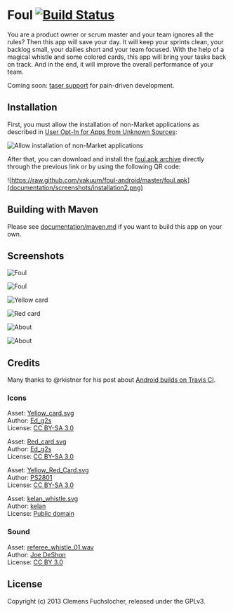 # Foul [![Build Status](https://api.travis-ci.org/vakuum/foul-android.png?branch=master)](https://travis-ci.org/vakuum/foul-android)

You are a product owner or scrum master and your team ignores all the rules? Then this app will save your day. It will keep your sprints clean, your backlog small, your dailies short and your team focused. With the help of a magical whistle and some colored cards, this app will bring your tasks back on track. And in the end, it will improve the overall performance of your team.

Coming soon: [taser support](https://en.wikipedia.org/wiki/Taser) for pain-driven development.

## Installation

First, you must allow the installation of non-Market applications as described in [User Opt-In for Apps from Unknown Sources](https://developer.android.com/distribute/open.html#unknown-sources):

![Allow installation of non-Market applications](documentation/screenshots/installation1.png)

After that, you can download and install the [foul.apk archive](https://raw.github.com/vakuum/foul-android/master/foul.apk) directly through the previous link or by using the following QR code:

![https://raw.github.com/vakuum/foul-android/master/foul.apk](documentation/screenshots/installation2.png)

## Building with Maven

Please see [documentation/maven.md](documentation/maven.md) if you want to build this app on your own.

## Screenshots

![Foul](documentation/screenshots/foul1.png)

![Foul](documentation/screenshots/foul2.png)

![Yellow card](documentation/screenshots/foul-yellow-card.png)

![Red card](documentation/screenshots/foul-red-card.png)

![About](documentation/screenshots/foul-about1.png)

![About](documentation/screenshots/foul-about2.png)

## Credits

Many thanks to @rkistner for his post about [Android builds on Travis CI](http://rkistner.github.com/android/2013/02/05/android-builds-on-travis-ci/).

### Icons

Asset: [Yellow_card.svg](https://commons.wikimedia.org/wiki/File:Yellow_card.svg)  
Author: [Ed_g2s](https://commons.wikimedia.org/wiki/User:Ed_g2s)  
License: [CC BY-SA 3.0](https://creativecommons.org/licenses/by-sa/3.0/)  

Asset: [Red_card.svg](https://commons.wikimedia.org/wiki/File:Red_card.svg)  
Author: [Ed_g2s](https://commons.wikimedia.org/wiki/User:Ed_g2s)  
License: [CC BY-SA 3.0](https://creativecommons.org/licenses/by-sa/3.0/)  

Asset: [Yellow_Red_Card.svg](https://commons.wikimedia.org/wiki/File:Yellow_Red_Card.svg)  
Author: [PS2801](https://commons.wikimedia.org/wiki/User:PS2801)  
License: [CC BY-SA 3.0](https://creativecommons.org/licenses/by-sa/3.0/)  

Asset: [kelan_whistle.svg](https://openclipart.org/detail/5370/whistle-by-kelan)  
Author: [kelan](https://openclipart.org/user-detail/kelan)  
License: [Public domain](https://en.wikipedia.org/wiki/Public_domain)  

### Sound

Asset: [referee_whistle_01.wav](http://www.freesound.org/people/joedeshon/sounds/78508/)  
Author: [Joe DeShon](http://www.joedeshon.com/)  
License: [CC BY 3.0](https://creativecommons.org/licenses/by/3.0/)  

## License

Copyright (c) 2013 Clemens Fuchslocher, released under the GPLv3.
